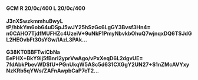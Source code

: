 #### GCM R 20/0c/400 L 20/0c/400 
**J3nXSwzkmmhuBwyL**<br/>**tP/hbkYm6ob64uDSpJ5wJY25hSzGc6LgGY3Bvsf3Hn4=**<br/>**n0CAHO7TjdfMUFHZc4UzeiV+9uNkF1PmyNbvkbOhuQ7wjnqxDQ6TSJdGL2HEOvbFt30sYGw/IAzL3PAk...**<br/><br/> 
**G38KT0BBFTwiCbNa**<br/>**EePHX+BkY9ij5fBnrl2yprVwAgo/vPxXeqD6L2dgvUE=**<br/>**7fdAbkPbevWDSfU+PGnUkqW5ASc5d631CXGgY2UN27+S1nZMcAVYxyNzKRb5qYWs/ZAFnAwpbCaP7eT2...**
